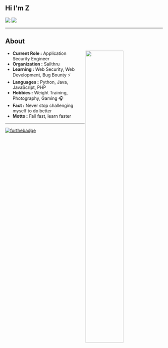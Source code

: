 ## Hi I'm Z
[![](https://img.shields.io/badge/LinkedIn-fangzway-blue)](https://www.linkedin.com/in/fangzway/)
[![](https://img.shields.io/badge/Gmail-fang.zway%40gmail.com-red)](mailto:fang.zway@gmail.com)

---------------------------------------------------------------------------------------------------------------------------------------------------------------------------------
## About
<img align="right" width="49%" height="49%" src="https://github-readme-stats.vercel.app/api?username=Layzhi&show_icons=true&count_private=true">

-  **Current Role :** Application Security Engineer
-  **Organization :** Sailthru
-  **Learning :** Web Security, Web Development, Bug Bounty :zap: 	
-  **Languages :** Python, Java, JavaScript, PHP 
-  **Hobbies :** Weight Training, Photography, Gaming :headphones:
-  **Fact :** Never stop challenging myself to do better 
-  **Motto :** Fail fast, learn faster


---------------------------------------------------------------------------------------------------------------------------------------------------------------------------------

[![forthebadge](https://forthebadge.com/images/badges/built-with-love.svg)](https://www.linkedin.com/in/fangzway/)
